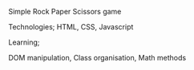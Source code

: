 Simple Rock Paper Scissors game

Technologies;
HTML, CSS, Javascript

Learning;

DOM manipulation, Class organisation, Math methods
